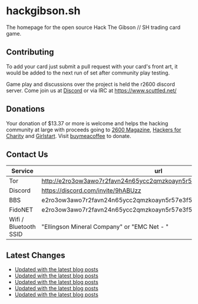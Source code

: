 # hackgibson.sh
The homepage for the open source Hack The Gibson // SH trading card game.


## Contributing

To add your card just submit a pull request with your card's front art, it would be added to the next run of set after community play testing.

Game play and discussions over the project is held the r2600 discord server. Come join us at [Discord](https://discord.com/invite/9hABUzz) or via IRC at https://www.scuttled.net/


## Donations

Your donation of $13.37 or more is welcome and helps the hacking community at large with proceeds going to [2600 Magazine](https://2600.com/), [Hackers for Charity](https://hackersforcharity.org) and [Girlstart](https://girlstart.org).  Visit [buymeacoffee](https://www.buymeacoffee.com/hackgibson.sh) to donate.


## Contact Us

Service | url
-|-
Tor | http://e2ro3ow3awo7r2favn24n65ycc2qmzkoayn5r57e3f56nvjwdcgg32ad.onion
Discord | https://discord.com/invite/9hABUzz
BBS | e2ro3ow3awo7r2favn24n65ycc2qmzkoayn5r57e3f56nvjwdcgg32ad.onion:23
FidoNET | e2ro3ow3awo7r2favn24n65ycc2qmzkoayn5r57e3f56nvjwdcgg32ad.onion:24554
Wifi / Bluetooth SSID | "Ellingson Mineral Company" or "EMC Net - <fidonet address>"

## Latest Changes
<!-- BLOG-POST-LIST:START -->
- [Updated with the latest blog posts](https://github.com/DFW2600/hackgibson.sh/commit/bf9e52d196cc3eb486bdc12ea5aa26f8f24690ee)
- [Updated with the latest blog posts](https://github.com/DFW2600/hackgibson.sh/commit/980499136c6c7054350825b71a11cd6aa1ff69fe)
- [Updated with the latest blog posts](https://github.com/DFW2600/hackgibson.sh/commit/8b03c14e0348001bf4488d57d829a99e2576da84)
- [Updated with the latest blog posts](https://github.com/DFW2600/hackgibson.sh/commit/eee8a6844a2067eab78916e45a2aa4dcdd7e9c43)
- [Updated with the latest blog posts](https://github.com/DFW2600/hackgibson.sh/commit/2acf4e0aedadb8f2330a17fa3aa155f490503ce0)
<!-- BLOG-POST-LIST:END -->
